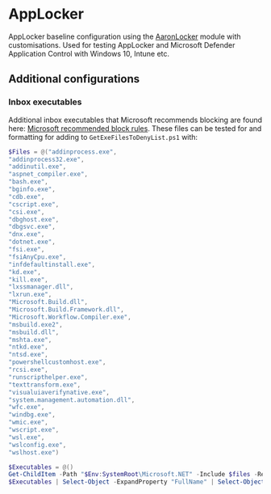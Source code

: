 # AppLocker

AppLocker baseline configuration using the [AaronLocker](https://github.com/microsoft/AaronLocker) module with customisations. Used for testing AppLocker and Microsoft Defender Application Control with Windows 10, Intune etc.

## Additional configurations

### Inbox executables

Additional inbox executables that Microsoft recommends blocking are found here: [Microsoft recommended block rules](https://docs.microsoft.com/en-us/windows/security/threat-protection/windows-defender-application-control/microsoft-recommended-block-rules). These files can be tested for and formatting for adding to `GetExeFilesToDenyList.ps1` with:

```powershell
$Files = @("addinprocess.exe",
"addinprocess32.exe",
"addinutil.exe",
"aspnet_compiler.exe",
"bash.exe",
"bginfo.exe",
"cdb.exe",
"cscript.exe",
"csi.exe",
"dbghost.exe",
"dbgsvc.exe",
"dnx.exe",
"dotnet.exe",
"fsi.exe",
"fsiAnyCpu.exe",
"infdefaultinstall.exe",
"kd.exe",
"kill.exe",
"lxssmanager.dll",
"lxrun.exe",
"Microsoft.Build.dll",
"Microsoft.Build.Framework.dll",
"Microsoft.Workflow.Compiler.exe",
"msbuild.exe2",
"msbuild.dll",
"mshta.exe",
"ntkd.exe",
"ntsd.exe",
"powershellcustomhost.exe",
"rcsi.exe",
"runscripthelper.exe",
"texttransform.exe",
"visualuiaverifynative.exe",
"system.management.automation.dll",
"wfc.exe",
"windbg.exe",
"wmic.exe",
"wscript.exe",
"wsl.exe",
"wslconfig.exe",
"wslhost.exe")

$Executables = @()
Get-ChildItem -Path "$Env:SystemRoot\Microsoft.NET" -Include $files -Recurse -ErrorAction "SilentlyContinue" | ForEach-Object { $Executables += $_ }
$Executables | Select-Object -ExpandProperty "FullName" | Select-Object -Unique | Sort-Object | Set-Clipboard
```

